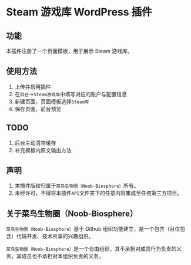 # Steam 游戏库 WordPress 插件

## 功能

本插件注册了一个页面模板，用于展示 Steam 游戏库。

## 使用方法

1. 上传并启用插件
2. 在`后台`->`Steam游戏库`中填写对应的账户与配置信息
3. 新建页面，页面模板选择`Steam库`
4. 保存页面，前台预览

## TODO

1. 后台主动清空缓存
2. 补充模板内原文输出方法

## 声明

1. 本插件版权归属于`菜鸟生物圈（Noob-Biosphere）`所有。
2. 未经许可，不得将本插件`API`文件夹下的任意内容集成至任何第三方项目。

## 关于菜鸟生物圈（Noob-Biosphere）

`菜鸟生物圈（Noob-Biosphere）`基于 Github 组织功能建立，是一个包含（且仅包含）代码开发、技术共享的兴趣组织。

`菜鸟生物圈（Noob-Biosphere）`是一个自由组织，其不承担对成员行为负责的义务，其成员也不承担对本组织负责的义务。